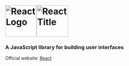 # <a href='https://reactjs.org/'><img src='https://github.com/raman-m/ReactJS/blob/master/React-logo.svg' height='100' alt='React Logo' /><img src='https://github.com/raman-m/ReactJS/blob/master/React-title.svg' height='100' alt='React Title' /></a>

### A JavaScript library for building user interfaces
Official website: [React](https://reactjs.org/)
